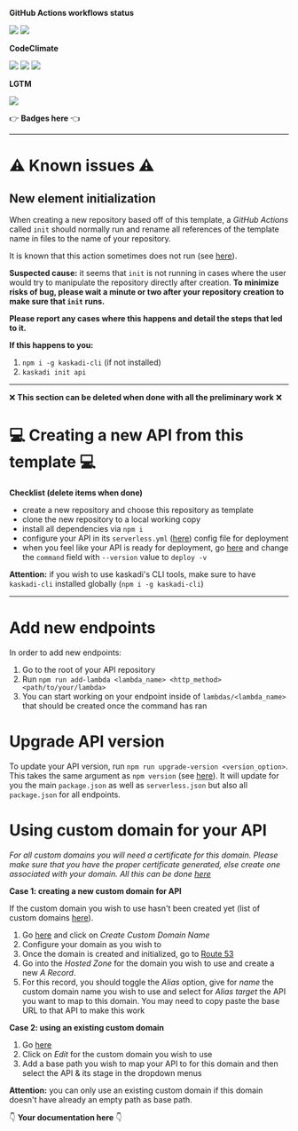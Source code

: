 **GitHub Actions workflows status**

[![](https://img.shields.io/github/workflow/status/kaskadi/files-api/deploy?label=deployed&logo=Amazon%20AWS)](https://github.com/kaskadi/files-api/actions?query=workflow%3Adeploy)
[![](https://img.shields.io/github/workflow/status/kaskadi/files-api/build?label=build&logo=mocha)](https://github.com/kaskadi/files-api/actions?query=workflow%3Abuild)
<!-- Only for branches which are not release/** or master -->
<!-- ![](https://img.shields.io/github/workflow/status/kaskadi/files-api/syntax-test?label=syntax-test&logo=serverless) -->

**CodeClimate**

[![](https://img.shields.io/codeclimate/maintainability/kaskadi/files-api?label=maintainability&logo=Code%20Climate)](https://codeclimate.com/github/kaskadi/files-api)
[![](https://img.shields.io/codeclimate/tech-debt/kaskadi/files-api?label=technical%20debt&logo=Code%20Climate)](https://codeclimate.com/github/kaskadi/files-api)
[![](https://img.shields.io/codeclimate/coverage/kaskadi/files-api?label=test%20coverage&logo=Code%20Climate)](https://codeclimate.com/github/kaskadi/files-api)

**LGTM**

[![](https://img.shields.io/lgtm/grade/javascript/github/kaskadi/files-api?label=code%20quality&logo=LGTM)](https://lgtm.com/projects/g/kaskadi/files-api/?mode=list&logo=LGTM)

:point_right: **Badges here** :point_left:

****

# :warning: Known issues :warning:

## New element initialization

When creating a new repository based off of this template, a _GitHub Actions_ called `init` should normally run and rename all references of the template name in files to the name of your repository.

It is known that this action sometimes does not run (see [here](https://github.com/kaskadi/template-kaskadi-element/issues/17)).

**Suspected cause:** it seems that `init` is not running in cases where the user would try to manipulate the repository directly after creation. **To minimize risks of bug, please wait a minute or two after your repository creation to make sure that `init` runs.**

**Please report any cases where this happens and detail the steps that led to it.**

**If this happens to you:**
1. `npm i -g kaskadi-cli` (if not installed)
2. `kaskadi init api`

****

❌ **This section can be deleted when done with all the preliminary work** ❌

# :computer: Creating a new API from this template :computer:

**Checklist (delete items when done)**
- create a new repository and choose this repository as template
- clone the new repository to a local working copy
- install all dependencies via `npm i`
- configure your API in its `serverless.yml` ([here](./serverless.yml)) config file for deployment
- when you feel like your API is ready for deployment, go [here](./.github/workflows/deploy.yml) and change the `command` field with `--version` value to `deploy -v`

**Attention:** if you wish to use kaskadi's CLI tools, make sure to have `kaskadi-cli` installed globally (`npm i -g kaskadi-cli`)

****

# Add new endpoints

In order to add new endpoints:
1. Go to the root of your API repository
2. Run `npm run add-lambda <lambda_name> <http_method> <path/to/your/lambda>`
3. You can start working on your endpoint inside of `lambdas/<lambda_name>` that should be created once the command has ran

# Upgrade API version

To update your API version, run `npm run upgrade-version <version_option>`. This takes the same argument as `npm version` (see [here](https://docs.npmjs.com/cli/version)). It will update for you the main `package.json` as well as `serverless.json` but also all `package.json` for all endpoints.

# Using custom domain for your API

_For all custom domains you will need a certificate for this domain. Please make sure that you have the proper certificate generated, else create one associated with your domain. All this can be done [here](https://console.aws.amazon.com/acm/home?region=us-east-1#/)_

**Case 1: creating a new custom domain for API**

If the custom domain you wish to use hasn't been created yet (list of custom domains [here](https://eu-central-1.console.aws.amazon.com/apigateway/home?region=eu-central-1#/custom-domain-names)).

1. Go [here](https://eu-central-1.console.aws.amazon.com/apigateway/home?region=eu-central-1#/custom-domain-names) and click on _Create Custom Domain Name_
2. Configure your domain as you wish to
3. Once the domain is created and initialized, go to [Route 53](https://console.aws.amazon.com/route53/home?region=eu-central-1)
4. Go into the _Hosted Zone_ for the domain you wish to use and create a new _A Record_.
5. For this record, you should toggle the _Alias_ option, give for _name_ the custom domain name you wish to use and select for _Alias target_ the API you want to map to this domain. You may need to copy paste the base URL to that API to make this work

**Case 2: using an existing custom domain**

1. Go [here](https://eu-central-1.console.aws.amazon.com/apigateway/home?region=eu-central-1#/custom-domain-names)
2. Click on _Edit_ for the custom domain you wish to use
3. Add a base path you wish to map your API to for this domain and then select the API & its stage in the dropdown menus

**Attention:** you can only use an existing custom domain if this domain doesn't have already an empty path as base path.

:point_down: **Your documentation here** :point_down:
